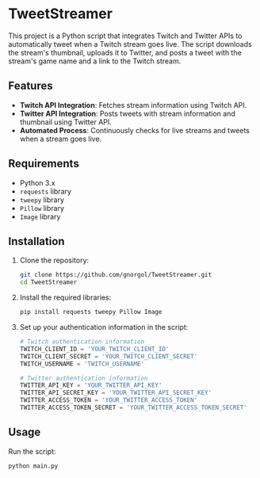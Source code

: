 # TweetStreamer

This project is a Python script that integrates Twitch and Twitter APIs to automatically tweet when a Twitch stream goes live. The script downloads the stream's thumbnail, uploads it to Twitter, and posts a tweet with the stream's game name and a link to the Twitch stream.

## Features

- **Twitch API Integration**: Fetches stream information using Twitch API.
- **Twitter API Integration**: Posts tweets with stream information and thumbnail using Twitter API.
- **Automated Process**: Continuously checks for live streams and tweets when a stream goes live.

## Requirements

- Python 3.x
- `requests` library
- `tweepy` library
- `Pillow` library
- `Image` library

## Installation

1. Clone the repository:
    ```sh
    git clone https://github.com/gnorgol/TweetStreamer.git
    cd TweetStreamer
    ```

2. Install the required libraries:
    ```sh
    pip install requests tweepy Pillow Image
    ```

3. Set up your authentication information in the script:
    ```python
    # Twitch authentication information
    TWITCH_CLIENT_ID = 'YOUR_TWITCH_CLIENT_ID'
    TWITCH_CLIENT_SECRET = 'YOUR_TWITCH_CLIENT_SECRET'
    TWITCH_USERNAME = 'TWITCH_USERNAME'

    # Twitter authentication information
    TWITTER_API_KEY = 'YOUR_TWITTER_API_KEY'
    TWITTER_API_SECRET_KEY = 'YOUR_TWITTER_API_SECRET_KEY'
    TWITTER_ACCESS_TOKEN = 'YOUR_TWITTER_ACCESS_TOKEN'
    TWITTER_ACCESS_TOKEN_SECRET = 'YOUR_TWITTER_ACCESS_TOKEN_SECRET'
    ```

## Usage

Run the script:
```sh
python main.py